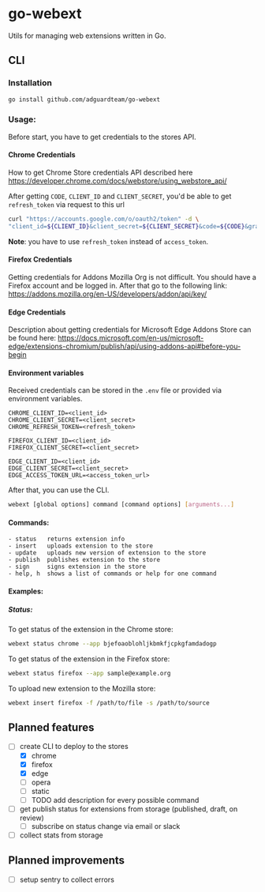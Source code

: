 # go-webext

Utils for managing web extensions written in Go.

## CLI

### Installation

```bash
go install github.com/adguardteam/go-webext
```

### Usage:

Before start, you have to get credentials to the stores API.

#### Chrome Credentials

How to get Chrome Store credentials API described here https://developer.chrome.com/docs/webstore/using_webstore_api/

After getting `CODE`, `CLIENT_ID` and `CLIENT_SECRET`, you'd be able to get `refresh_token` via request to this url

```bash
curl "https://accounts.google.com/o/oauth2/token" -d \
"client_id=${CLIENT_ID}&client_secret=${CLIENT_SECRET}&code=${CODE}&grant_type=authorization_code&redirect_uri=urn:ietf:wg:oauth:2.0:oob"
```

**Note**: you have to use `refresh_token` instead of `access_token`.

#### Firefox Credentials

Getting credentials for Addons Mozilla Org is not difficult. You should have a Firefox account and be logged in. After
that go to the following link: https://addons.mozilla.org/en-US/developers/addon/api/key/

#### Edge Credentials

Description about getting credentials for Microsoft Edge Addons Store can be found
here: https://docs.microsoft.com/en-us/microsoft-edge/extensions-chromium/publish/api/using-addons-api#before-you-begin

#### Environment variables

Received credentials can be stored in the `.env` file or provided via environment variables.

```dotenv
CHROME_CLIENT_ID=<client_id>
CHROME_CLIENT_SECRET=<client_secret>
CHROME_REFRESH_TOKEN=<refresh_token>

FIREFOX_CLIENT_ID=<client_id>
FIREFOX_CLIENT_SECRET=<client_secret>

EDGE_CLIENT_ID=<client_id>
EDGE_CLIENT_SECRET=<client_secret>
EDGE_ACCESS_TOKEN_URL=<access_token_url>
```

After that, you can use the CLI.

```sh
webext [global options] command [command options] [arguments...]
```

#### Commands:

```
- status   returns extension info
- insert   uploads extension to the store
- update   uploads new version of extension to the store
- publish  publishes extension to the store
- sign     signs extension in the store
- help, h  shows a list of commands or help for one command
```

#### Examples:

##### Status:

To get status of the extension in the Chrome store:

```sh
webext status chrome --app bjefoaoblohljkbmkfjcpkgfamdadogp
```

To get status of the extension in the Firefox store:

```sh
webext status firefox --app sample@example.org
```

To upload new extension to the Mozilla store:

```sh
webext insert firefox -f /path/to/file -s /path/to/source
```

## Planned features

- [ ] create CLI to deploy to the stores
    - [x] chrome
    - [x] firefox
    - [x] edge
    - [ ] opera
    - [ ] static
    - [ ] TODO add description for every possible command
- [ ] get publish status for extensions from storage (published, draft, on review)
    - [ ] subscribe on status change via email or slack
- [ ] collect stats from storage

## Planned improvements

- [ ] setup sentry to collect errors
